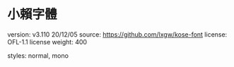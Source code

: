 # 小賴字體

version: v3.110 20/12/05
source: https://github.com/lxgw/kose-font
license: OFL-1.1 license
weight: 400

styles: normal, mono